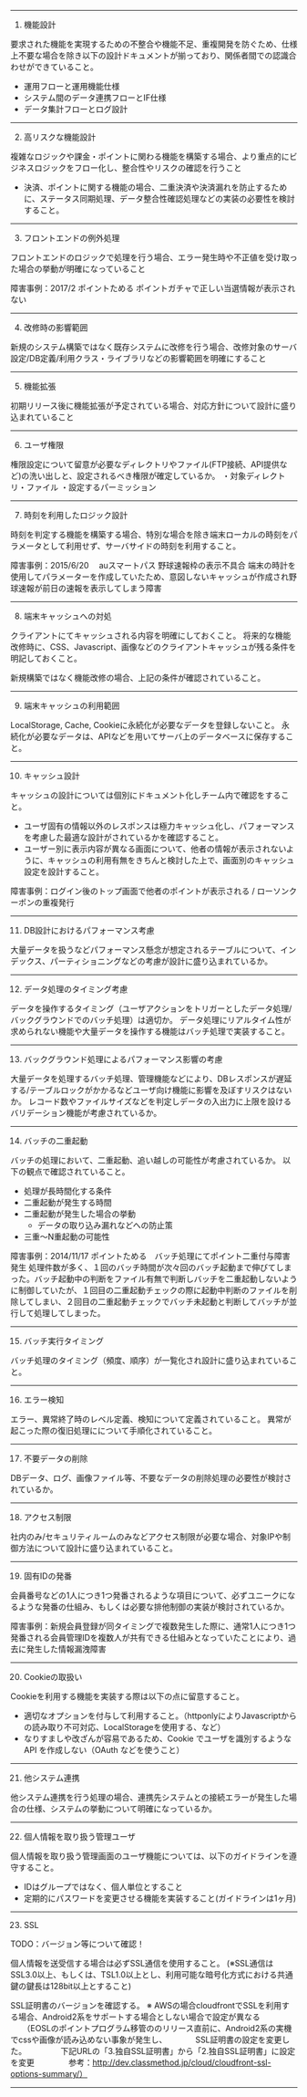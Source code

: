 ----

1. 機能設計

要求された機能を実現するための不整合や機能不足、重複開発を防ぐため、仕様上不要な場合を除き以下の設計ドキュメントが揃っており、関係者間での認識合わせができていること。

- 運用フローと運用機能仕様
- システム間のデータ連携フローとIF仕様
- データ集計フローとログ設計

----

2. 高リスクな機能設計

複雑なロジックや課金・ポイントに関わる機能を構築する場合、より重点的にビジネスロジックをフロー化し、整合性やリスクの確認を行うこと

- 決済、ポイントに関する機能の場合、二重決済や決済漏れを防止するために、ステータス同期処理、データ整合性確認処理などの実装の必要性を検討すること。

----

3. フロントエンドの例外処理

フロントエンドのロジックで処理を行う場合、エラー発生時や不正値を受け取った場合の挙動が明確になっていること

障害事例：2017/2 ポイントためる ポイントガチャで正しい当選情報が表示されない

----

4. 改修時の影響範囲

新規のシステム構築ではなく既存システムに改修を行う場合、改修対象のサーバ設定/DB定義/利用クラス・ライブラリなどの影響範囲を明確にすること

----

5. 機能拡張

初期リリース後に機能拡張が予定されている場合、対応方針について設計に盛り込まれていること

----

6. ユーザ権限

権限設定について留意が必要なディレクトリやファイル(FTP接続、API提供など)の洗い出しと、設定されるべき権限が確定しているか。
・対象ディレクトリ・ファイル
・設定するパーミッション

----

7. 時刻を利用したロジック設計

時刻を判定する機能を構築する場合、特別な場合を除き端末ローカルの時刻をパラメータとして利用せず、サーバサイドの時刻を利用すること。

障害事例：2015/6/20　 auスマートパス 野球速報枠の表示不具合 端末の時計を使用してパラメーターを作成していたため、意図しないキャッシュが作成され野球速報が前日の速報を表示してしまう障害

----

8. 端末キャッシュへの対処

クライアントにてキャッシュされる内容を明確にしておくこと。
将来的な機能改修時に、CSS、Javascript、画像などのクライアントキャッシュが残る条件を明記しておくこと。

新規構築ではなく機能改修の場合、上記の条件が確認されていること。
   
----

9. 端末キャッシュの利用範囲

LocalStorage, Cache, Cookieに永続化が必要なデータを登録しないこと。
永続化が必要なデータは、APIなどを用いてサーバ上のデータベースに保存すること。

----

10. キャッシュ設計

キャッシュの設計については個別にドキュメント化しチーム内で確認をすること。

- ユーザ固有の情報以外のレスポンスは極力キャッシュ化し、パフォーマンスを考慮した最適な設計がされているかを確認すること。
- ユーザー別に表示内容が異なる画面について、他者の情報が表示されないように、キャッシュの利用有無をきちんと検討した上で、画面別のキャッシュ設定を設計すること。

障害事例：ログイン後のトップ画面で他者のポイントが表示される / ローソンクーポンの重複発行

----

11. DB設計におけるパフォーマンス考慮

大量データを扱うなどパフォーマンス懸念が想定されるテーブルについて、インデックス、パーティショニングなどの考慮が設計に盛り込まれているか。

----

12. データ処理のタイミング考慮

データを操作するタイミング（ユーザアクションをトリガーとしたデータ処理/バックグラウンドでのバッチ処理）は適切か。
データ処理にリアルタイム性が求められない機能や大量データを操作する機能はバッチ処理で実装すること。

----

13. バックグラウンド処理によるパフォーマンス影響の考慮

大量データを処理するバッチ処理、管理機能などにより、DBレスポンスが遅延する/テーブルロックがかかるなどユーザ向け機能に影響を及ぼすリスクはないか。
レコード数やファイルサイズなどを判定しデータの入出力に上限を設けるバリデーション機能が考慮されているか。

----

14. バッチの二重起動

バッチの処理において、二重起動、追い越しの可能性が考慮されているか。
以下の観点で確認されていること。

- 処理が長時間化する条件
- 二重起動が発生する時間
- 二重起動が発生した場合の挙動
   - データの取り込み漏れなどへの防止策
- 三重〜N重起動の可能性
   
障害事例：2014/11/17 ポイントためる　バッチ処理にてポイント二重付与障害発生
処理件数が多く、１回のバッチ時間が次々回のバッチ起動まで伸びてしまった。バッチ起動中の判断をファイル有無で判断しバッチを二重起動しないように制御していたが、１回目の二重起動チェックの際に起動中判断のファイルを削除してしまい、２回目の二重起動チェックでバッチ未起動と判断してバッチが並行して処理してしまった。
 
 ----

15. バッチ実行タイミング

バッチ処理のタイミング（頻度、順序）が一覧化され設計に盛り込まれていること。

----

16. エラー検知

エラー、異常終了時のレベル定義、検知について定義されていること。
異常が起こった際の復旧処理にについて手順化されていること。

----

17. 不要データの削除

DBデータ、ログ、画像ファイル等、不要なデータの削除処理の必要性が検討されているか。

----

18. アクセス制限

社内のみ/セキュリティルームのみなどアクセス制限が必要な場合、対象IPや制御方法について設計に盛り込まれていること。

----

19. 固有IDの発番

会員番号などの1人につき1つ発番されるような項目について、必ずユニークになるような発番の仕組み、もしくは必要な排他制御の実装が検討されているか。

障害事例：新規会員登録が同タイミングで複数発生した際に、通常1人につき1つ発番される会員管理IDを複数人が共有できる仕組みとなっていたことにより、過去に発生した情報漏洩障害

----

20. Cookieの取扱い

Cookieを利用する機能を実装する際は以下の点に留意すること。

- 適切なオプションを付与して利用すること。（httponlyによりJavascriptからの読み取り不可対応、LocalStorageを使用する、など）
- なりすましや改ざんが容易であるため、Cookie でユーザを識別するような API を作成しない（OAuth などを使うこと）

----

21. 他システム連携

他システム連携を行う処理の場合、連携先システムとの接続エラーが発生した場合の仕様、システムの挙動について明確になっているか。

----

22. 個人情報を取り扱う管理ユーザ

個人情報を取り扱う管理画面のユーザ機能については、以下のガイドラインを遵守すること。

- IDはグループではなく、個人単位とすること
- 定期的にパスワードを変更させる機能を実装すること(ガイドラインは1ヶ月)

----

23. SSL

TODO：バージョン等について確認！

個人情報を送受信する場合は必ずSSL通信を使用すること。
(※SSL通信はSSL3.0以上、もしくは、TSL1.0以上とし、利用可能な暗号化方式における共通鍵の鍵長は128bit以上とすること)


SSL証明書のバージョンを確認する。
※ AWSの場合cloudfrontでSSLを利用する場合、Android2系をサポートする場合としない場合で設定が異なる
　　（EOSLのポイントプログラム移管ののリリース直前に、Android2系の実機でcssや画像が読み込めない事象が発生し、
　　　 SSL証明書の設定を変更した。
　　　　下記URLの「3.独自SSL証明書」から「2.独自SSL証明書」に設定を変更
　　　　参考：http://dev.classmethod.jp/cloud/cloudfront-ssl-options-summary/）

----
